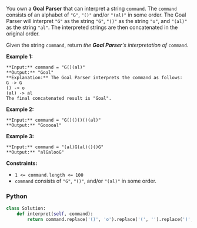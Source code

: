 
You own a  **Goal Parser**  that can interpret a string  `command`. The  `command`  consists of an alphabet of  `"G"`,  `"()"`  and/or  `"(al)"`  in some order. The Goal Parser will interpret  `"G"`  as the string  `"G"`,  `"()"`  as the string  `"o"`, and  `"(al)"`  as the string  `"al"`. The interpreted strings are then concatenated in the original order.<br>

Given the string  `command`, return  _the  **Goal Parser**'s interpretation of_ `command`.

**Example 1:**
```
**Input:** command = "G()(al)"
**Output:** "Goal"
**Explanation:** The Goal Parser interprets the command as follows:
G -> G
() -> o
(al) -> al
The final concatenated result is "Goal".
```

**Example 2:**
```
**Input:** command = "G()()()()(al)"
**Output:** "Gooooal"
```

**Example 3:**
```
**Input:** command = "(al)G(al)()()G"
**Output:** "alGalooG"
```

**Constraints:**

-   `1 <= command.length <= 100`
-   `command`  consists of  `"G"`,  `"()"`, and/or  `"(al)"`  in some order.

### Python
```python
class Solution:  
    def interpret(self, command):  
        return command.replace('()', 'o').replace('(', '').replace(')', '')
```
